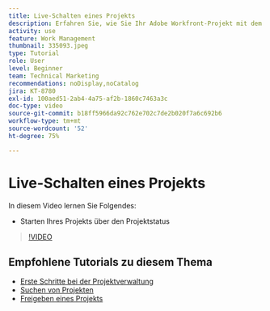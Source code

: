 ```yaml
---
title: Live-Schalten eines Projekts
description: Erfahren Sie, wie Sie Ihr Adobe Workfront-Projekt mit dem Projektstatus live schalten können.
activity: use
feature: Work Management
thumbnail: 335093.jpeg
type: Tutorial
role: User
level: Beginner
team: Technical Marketing
recommendations: noDisplay,noCatalog
jira: KT-8780
exl-id: 100aed51-2ab4-4a75-af2b-1860c7463a3c
doc-type: video
source-git-commit: b18ff5966da92c762e702c7de2b020f7a6c692b6
workflow-type: tm+mt
source-wordcount: '52'
ht-degree: 75%

---
```


# Live-Schalten eines Projekts

In diesem Video lernen Sie Folgendes:

* Starten Ihres Projekts über den Projektstatus

>[!VIDEO](https://video.tv.adobe.com/v/335093/?quality=12&learn=on)

## Empfohlene Tutorials zu diesem Thema

* [Erste Schritte bei der Projektverwaltung](/help/manage-work/projects/getting-started-manage-a-project.md)
* [Suchen von Projekten](/help/manage-work/projects/find-projects.md)
* [Freigeben eines Projekts](/help/manage-work/projects/share-a-project.md)
